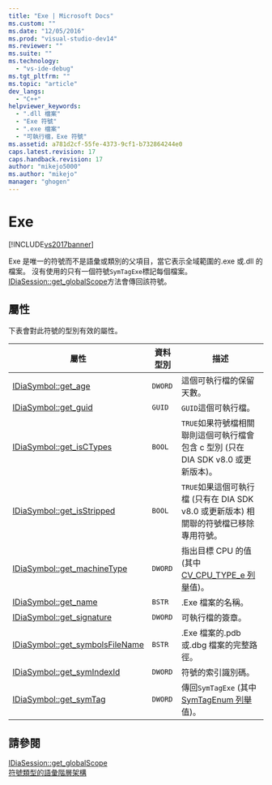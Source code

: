 ```yaml
---
title: "Exe | Microsoft Docs"
ms.custom: ""
ms.date: "12/05/2016"
ms.prod: "visual-studio-dev14"
ms.reviewer: ""
ms.suite: ""
ms.technology: 
  - "vs-ide-debug"
ms.tgt_pltfrm: ""
ms.topic: "article"
dev_langs: 
  - "C++"
helpviewer_keywords: 
  - ".dll 檔案"
  - "Exe 符號"
  - ".exe 檔案"
  - "可執行檔，Exe 符號"
ms.assetid: a781d2cf-55fe-4373-9cf1-b732864244e0
caps.latest.revision: 17
caps.handback.revision: 17
author: "mikejo5000"
ms.author: "mikejo"
manager: "ghogen"
---
```

# Exe
[!INCLUDE[vs2017banner](../../code-quality/includes/vs2017banner.md)]

Exe 是唯一的符號而不是語彙或類別的父項目，當它表示全域範圍的.exe 或.dll 的檔案。  沒有使用的只有一個符號`SymTagExe`標記每個檔案。  [IDiaSession::get\_globalScope](../Topic/IDiaSession::get_globalScope.md)方法會傳回該符號。  
  
## 屬性  
 下表會對此符號的型別有效的屬性。  
  
|屬性|資料型別|描述|  
|--------|----------|--------|  
|[IDiaSymbol::get\_age](../../debugger/debug-interface-access/idiasymbol-get-age.md)|`DWORD`|這個可執行檔的保留天數。|  
|[IDiaSymbol::get\_guid](../../debugger/debug-interface-access/idiasymbol-get-guid.md)|`GUID`|`GUID`這個可執行檔。|  
|[IDiaSymbol::get\_isCTypes](../../debugger/debug-interface-access/idiasymbol-get-isctypes.md)|`BOOL`|`TRUE`如果符號檔相關聯則這個可執行檔會包含 c 型別 \(只在 DIA SDK v8.0 或更新版本\)。|  
|[IDiaSymbol::get\_isStripped](../../debugger/debug-interface-access/idiasymbol-get-isstripped.md)|`BOOL`|`TRUE`如果這個可執行檔 \(只有在 DIA SDK v8.0 或更新版本\) 相關聯的符號檔已移除專用符號。|  
|[IDiaSymbol::get\_machineType](../../debugger/debug-interface-access/idiasymbol-get-machinetype.md)|`DWORD`|指出目標 CPU 的值 \(其中[CV\_CPU\_TYPE\_e 列舉](../../debugger/debug-interface-access/cv-cpu-type-e.md)值\)。|  
|[IDiaSymbol::get\_name](../Topic/IDiaSymbol::get_name.md)|`BSTR`|.Exe 檔案的名稱。|  
|[IDiaSymbol::get\_signature](../../debugger/debug-interface-access/idiasymbol-get-signature.md)|`DWORD`|可執行檔的簽章。|  
|[IDiaSymbol::get\_symbolsFileName](../Topic/IDiaSymbol::get_symbolsFileName.md)|`BSTR`|.Exe 檔案的.pdb 或.dbg 檔案的完整路徑。|  
|[IDiaSymbol::get\_symIndexId](../../debugger/debug-interface-access/idiasymbol-get-symindexid.md)|`DWORD`|符號的索引識別碼。|  
|[IDiaSymbol::get\_symTag](../Topic/IDiaSymbol::get_symTag.md)|`DWORD`|傳回`SymTagExe` \(其中[SymTagEnum 列舉](../../debugger/debug-interface-access/symtagenum.md)值\)。|  
  
## 請參閱  
 [IDiaSession::get\_globalScope](../Topic/IDiaSession::get_globalScope.md)   
 [符號類型的語彙階層架構](../../debugger/debug-interface-access/lexical-hierarchy-of-symbol-types.md)